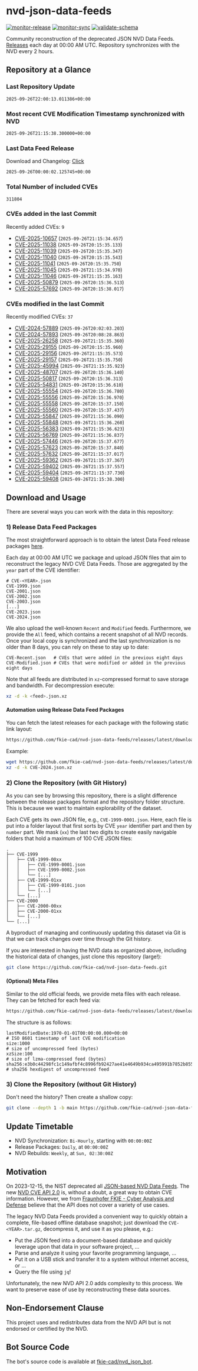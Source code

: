 # nvd-json-data-feeds

[![monitor-release](https://github.com/fkie-cad/nvd-json-data-feeds/actions/workflows/monitor_release.yml/badge.svg)](https://github.com/fkie-cad/nvd-json-data-feeds/actions/workflows/monitor_release.yml)
[![monitor-sync](https://github.com/fkie-cad/nvd-json-data-feeds/actions/workflows/monitor_sync.yml/badge.svg)](https://github.com/fkie-cad/nvd-json-data-feeds/actions/workflows/monitor_sync.yml)
[![validate-schema](https://github.com/fkie-cad/nvd-json-data-feeds/actions/workflows/validate_schema.yml/badge.svg)](https://github.com/fkie-cad/nvd-json-data-feeds/actions/workflows/validate_schema.yml)

Community reconstruction of the deprecated JSON NVD Data Feeds.
[Releases](https://github.com/fkie-cad/nvd-json-data-feeds/releases/latest) each day at 00:00 AM UTC.
Repository synchronizes with the NVD every 2 hours.

## Repository at a Glance

### Last Repository Update

```plain
2025-09-26T22:00:13.011386+00:00
```

### Most recent CVE Modification Timestamp synchronized with NVD

```plain
2025-09-26T21:15:38.300000+00:00
```

### Last Data Feed Release

Download and Changelog: [Click](https://github.com/fkie-cad/nvd-json-data-feeds/releases/latest)

```plain
2025-09-26T00:00:02.125745+00:00
```

### Total Number of included CVEs

```plain
311804
```

### CVEs added in the last Commit

Recently added CVEs: `9`

- [CVE-2025-10657](CVE-2025/CVE-2025-106xx/CVE-2025-10657.json) (`2025-09-26T21:15:34.657`)
- [CVE-2025-11038](CVE-2025/CVE-2025-110xx/CVE-2025-11038.json) (`2025-09-26T20:15:35.133`)
- [CVE-2025-11039](CVE-2025/CVE-2025-110xx/CVE-2025-11039.json) (`2025-09-26T20:15:35.347`)
- [CVE-2025-11040](CVE-2025/CVE-2025-110xx/CVE-2025-11040.json) (`2025-09-26T20:15:35.543`)
- [CVE-2025-11041](CVE-2025/CVE-2025-110xx/CVE-2025-11041.json) (`2025-09-26T20:15:35.750`)
- [CVE-2025-11045](CVE-2025/CVE-2025-110xx/CVE-2025-11045.json) (`2025-09-26T21:15:34.970`)
- [CVE-2025-11046](CVE-2025/CVE-2025-110xx/CVE-2025-11046.json) (`2025-09-26T21:15:35.163`)
- [CVE-2025-50879](CVE-2025/CVE-2025-508xx/CVE-2025-50879.json) (`2025-09-26T20:15:36.513`)
- [CVE-2025-57692](CVE-2025/CVE-2025-576xx/CVE-2025-57692.json) (`2025-09-26T20:15:38.017`)


### CVEs modified in the last Commit

Recently modified CVEs: `37`

- [CVE-2024-57889](CVE-2024/CVE-2024-578xx/CVE-2024-57889.json) (`2025-09-26T20:02:03.203`)
- [CVE-2024-57893](CVE-2024/CVE-2024-578xx/CVE-2024-57893.json) (`2025-09-26T20:08:28.863`)
- [CVE-2025-26258](CVE-2025/CVE-2025-262xx/CVE-2025-26258.json) (`2025-09-26T21:15:35.360`)
- [CVE-2025-29155](CVE-2025/CVE-2025-291xx/CVE-2025-29155.json) (`2025-09-26T20:15:35.960`)
- [CVE-2025-29156](CVE-2025/CVE-2025-291xx/CVE-2025-29156.json) (`2025-09-26T21:15:35.573`)
- [CVE-2025-29157](CVE-2025/CVE-2025-291xx/CVE-2025-29157.json) (`2025-09-26T21:15:35.750`)
- [CVE-2025-45994](CVE-2025/CVE-2025-459xx/CVE-2025-45994.json) (`2025-09-26T21:15:35.923`)
- [CVE-2025-48707](CVE-2025/CVE-2025-487xx/CVE-2025-48707.json) (`2025-09-26T20:15:36.140`)
- [CVE-2025-50817](CVE-2025/CVE-2025-508xx/CVE-2025-50817.json) (`2025-09-26T20:15:36.313`)
- [CVE-2025-54831](CVE-2025/CVE-2025-548xx/CVE-2025-54831.json) (`2025-09-26T20:15:36.610`)
- [CVE-2025-55554](CVE-2025/CVE-2025-555xx/CVE-2025-55554.json) (`2025-09-26T20:15:36.780`)
- [CVE-2025-55556](CVE-2025/CVE-2025-555xx/CVE-2025-55556.json) (`2025-09-26T20:15:36.970`)
- [CVE-2025-55558](CVE-2025/CVE-2025-555xx/CVE-2025-55558.json) (`2025-09-26T20:15:37.150`)
- [CVE-2025-55560](CVE-2025/CVE-2025-555xx/CVE-2025-55560.json) (`2025-09-26T20:15:37.437`)
- [CVE-2025-55847](CVE-2025/CVE-2025-558xx/CVE-2025-55847.json) (`2025-09-26T21:15:36.090`)
- [CVE-2025-55848](CVE-2025/CVE-2025-558xx/CVE-2025-55848.json) (`2025-09-26T21:15:36.260`)
- [CVE-2025-56383](CVE-2025/CVE-2025-563xx/CVE-2025-56383.json) (`2025-09-26T21:15:36.623`)
- [CVE-2025-56769](CVE-2025/CVE-2025-567xx/CVE-2025-56769.json) (`2025-09-26T21:15:36.837`)
- [CVE-2025-57446](CVE-2025/CVE-2025-574xx/CVE-2025-57446.json) (`2025-09-26T20:15:37.677`)
- [CVE-2025-57623](CVE-2025/CVE-2025-576xx/CVE-2025-57623.json) (`2025-09-26T20:15:37.840`)
- [CVE-2025-57632](CVE-2025/CVE-2025-576xx/CVE-2025-57632.json) (`2025-09-26T21:15:37.017`)
- [CVE-2025-59362](CVE-2025/CVE-2025-593xx/CVE-2025-59362.json) (`2025-09-26T21:15:37.367`)
- [CVE-2025-59402](CVE-2025/CVE-2025-594xx/CVE-2025-59402.json) (`2025-09-26T21:15:37.557`)
- [CVE-2025-59404](CVE-2025/CVE-2025-594xx/CVE-2025-59404.json) (`2025-09-26T21:15:37.730`)
- [CVE-2025-59408](CVE-2025/CVE-2025-594xx/CVE-2025-59408.json) (`2025-09-26T21:15:38.300`)


## Download and Usage

There are several ways you can work with the data in this repository:

### 1) Release Data Feed Packages

The most straightforward approach is to obtain the latest Data Feed release packages [here](https://github.com/fkie-cad/nvd-json-data-feeds/releases/latest).

Each day at 00:00 AM UTC we package and upload JSON files that aim to reconstruct the legacy NVD CVE Data Feeds.
Those are aggregated by the `year` part of the CVE identifier:

```
# CVE-<YEAR>.json
CVE-1999.json
CVE-2001.json
CVE-2002.json
CVE-2003.json
[...]
CVE-2023.json
CVE-2024.json
```

We also upload the well-known `Recent` and `Modified` feeds.
Furthermore, we provide the `All` feed, which contains a recent snapshot of all NVD records.
Once your local copy is synchronized and the last synchronization is no older than 8 days, you can rely on these to stay up to date:

```plain
CVE-Recent.json   # CVEs that were added in the previous eight days
CVE-Modified.json # CVEs that were modified or added in the previous eight days
```

Note that all feeds are distributed in `xz`-compressed format to save storage and bandwidth.
For decompression execute:

```sh
xz -d -k <feed>.json.xz
```

#### Automation using Release Data Feed Packages

You can fetch the latest releases for each package with the following static link layout:

```sh
https://github.com/fkie-cad/nvd-json-data-feeds/releases/latest/download/CVE-<YEAR>.json.xz
```

Example:

```sh
wget https://github.com/fkie-cad/nvd-json-data-feeds/releases/latest/download/CVE-2024.json.xz
xz -d -k CVE-2024.json.xz
```

### 2) Clone the Repository (with Git History)

As you can see by browsing this repository, there is a slight difference between the release packages format and the repository folder structure.
This is because we want to maintain explorability of the dataset.

Each CVE gets its own JSON file, e.g., `CVE-1999-0001.json`.
Here, each file is put into a folder layout that first sorts by CVE `year` identifier part and then by `number` part.
We mask (`xx`) the last two digits to create easily navigable folders that hold a maximum of 100 CVE JSON files:

```plain
.
├── CVE-1999
│   ├── CVE-1999-00xx
│   │   ├── CVE-1999-0001.json
│   │   ├── CVE-1999-0002.json
│   │   └── [...]
│   ├── CVE-1999-01xx
│   │   ├── CVE-1999-0101.json
│   │   └── [...]
│   └── [...]
├── CVE-2000
│   ├── CVE-2000-00xx
│   ├── CVE-2000-01xx
│   └── [...]
└── [...]
```

A byproduct of managing and continuously updating this dataset via Git is that we can track changes over time through the Git history.

If you are interested in having the NVD data as organized above, including the historical data of changes, just clone this repository (large!):

```sh
git clone https://github.com/fkie-cad/nvd-json-data-feeds.git
```

#### (Optional) Meta Files

Similar to the old official feeds, we provide meta files with each release. They can be fetched for each feed via:

```sh
https://github.com/fkie-cad/nvd-json-data-feeds/releases/latest/download/CVE-<YEAR>.meta
```

The structure is as follows:

```plain
lastModifiedDate:1970-01-01T00:00:00.000+00:00                          # ISO 8601 timestamp of last CVE modification
size:1000                                                               # size of uncompressed feed (bytes)
xzSize:100                                                              # size of lzma-compressed feed (bytes)
sha256:e3b0c44298fc1c149afbf4c8996fb92427ae41e4649b934ca495991b7852b855 # sha256 hexdigest of uncompressed feed
```

### 3) Clone the Repository (without Git History)

Don't need the history? Then create a shallow copy:

```sh
git clone --depth 1 -b main https://github.com/fkie-cad/nvd-json-data-feeds.git
```


## Update Timetable

* NVD Synchronization: `Bi-Hourly`, starting with `00:00:00Z`
* Release Packages: `Daily`, at `00:00:00Z`
* NVD Rebuilds: `Weekly`, at `Sun, 02:30:00Z`


## Motivation

On 2023-12-15, the NIST deprecated all [JSON-based NVD Data Feeds](https://nvd.nist.gov/vuln/data-feeds#divRetirementBanner-1).
The new [NVD CVE API 2.0](https://nvd.nist.gov/developers/vulnerabilities) is, without a doubt, a great way to obtain CVE information.
However, we from [Fraunhofer FKIE - Cyber Analysis and Defense](https://www.fkie.fraunhofer.de/en/departments/cad.html) believe that the API does not cover a variety of use cases.

The legacy NVD Data Feeds provided a convenient way to quickly obtain a complete, file-based offline database snapshot; just download the `CVE-<YEAR>.tar.gz`, decompress it, and use it as you please, e.g.:

- Put the JSON feed into a document-based database and quickly leverage upon that data in your software project, ...
- Parse and analyze it using your favorite programming language, ...
- Put it on a USB stick and transfer it to a system without internet access, or ...
- Query the file using `jq`!

Unfortunately, the new NVD API 2.0 adds complexity to this process.
We want to preserve ease of use by reconstructing these data sources.

## Non-Endorsement Clause

This project uses and redistributes data from the NVD API but is not endorsed or certified by the NVD.

## Bot Source Code

The bot's source code is available at [fkie-cad/nvd\_json\_bot](https://github.com/fkie-cad/nvd_json_bot).